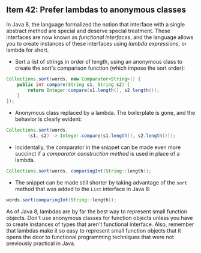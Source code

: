 ## Item 42: Prefer lambdas to anonymous classes

In Java 8, the language formalized the notion that interface with a single abstract method are special and deserve special treatment.
These interfaces are now known as _functional interfaces_, and the language allows you to create instances of these interfaces using _lambda expressions_,
or lambda for short.

- Sort a list of strings in order of length, using an anonymous class to create the sort's comparison function (which impose the sort order):

```java
Collections.sort(words, new Comparator<String>() {
    public int compare(String s1, String s2) {
        return Integer.compare(s1.length(), s2.length());
    }
});
```

- Anonymous class replaced by a lambda. The boilerplate is gone, and the behavior is clearly evident:

```java
Collections.sort(words, 
        (s1, s2) -> Integer.compare(s1.length(), s2.length()));
```

- Incidentally, the comparator in the snippet can be made even more succinct if a _comparator construction method_ is used in place of a lambda.

```java
Collections.sort(words, comparingInt(String::length));
```

- The snippet can be made still shorter by taking advantage of the `sort` method that was added to the `List` interface in Java 8:

```java
words.sort(comparingInt(String::length));
```

As of Java 8, lambdas are by far the best way to represent small function objects.
Don't use anonymous classes for function objects unless you have to create instances of types that aren't functional interface.
Also, remember that lambdas make it so easy to represent small function objects that it opens the door to functional programming
techniques that were not previously practical in Java.
